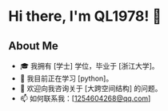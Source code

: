 # Hi there, I'm QL1978! 👋

## About Me

- 🎓 我拥有 [学士] 学位，毕业于 [浙江大学]。
- 🌱 我目前正在学习 [python]。
- 💬 欢迎向我咨询关于 [大跨空间结构] 的问题。
- 📫 如何联系我：[1254604268@qq.com]
